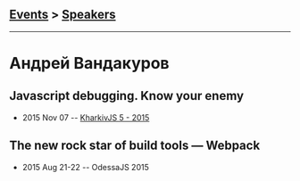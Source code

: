 ## [Events](../README.md) > [Speakers](../speakers.md)
---

# Андрей Вандакуров

## Javascript debugging. Know your enemy
- 2015 Nov 07 -- [KharkivJS 5 - 2015](https://www.youtube.com/watch?v=yC43rba4VOg)    
## The new rock star of build tools — Webpack
- 2015 Aug 21-22 -- OdessaJS 2015    
